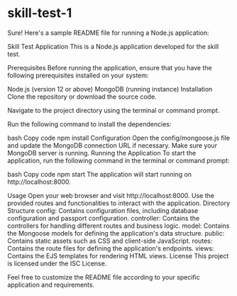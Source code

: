 # skill-test-1

Sure! Here's a sample README file for running a Node.js application:

Skill Test Application
This is a Node.js application developed for the skill test.

Prerequisites
Before running the application, ensure that you have the following prerequisites installed on your system:

Node.js (version 12 or above)
MongoDB (running instance)
Installation
Clone the repository or download the source code.

Navigate to the project directory using the terminal or command prompt.

Run the following command to install the dependencies:

bash
Copy code
npm install
Configuration
Open the config/mongoose.js file and update the MongoDB connection URL if necessary.
Make sure your MongoDB server is running.
Running the Application
To start the application, run the following command in the terminal or command prompt:

bash
Copy code
npm start
The application will start running on http://localhost:8000.

Usage
Open your web browser and visit http://localhost:8000.
Use the provided routes and functionalities to interact with the application.
Directory Structure
config: Contains configuration files, including database configuration and passport configuration.
controller: Contains the controllers for handling different routes and business logic.
model: Contains the Mongoose models for defining the application's data structure.
public: Contains static assets such as CSS and client-side JavaScript.
routes: Contains the route files for defining the application's endpoints.
views: Contains the EJS templates for rendering HTML views.
License
This project is licensed under the ISC License.

Feel free to customize the README file according to your specific application and requirements.
